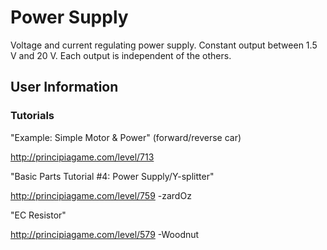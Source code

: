 # Power Supply
Voltage and current regulating power supply. Constant output between 1.5 V and 20 V. Each output is independent of the others.

## User Information

### Tutorials
"Example: Simple Motor & Power" (forward/reverse car)

http://principiagame.com/level/713

"Basic Parts Tutorial #4: Power Supply/Y-splitter"

http://principiagame.com/level/759 -zardOz

"EC Resistor"

http://principiagame.com/level/579 -Woodnut
